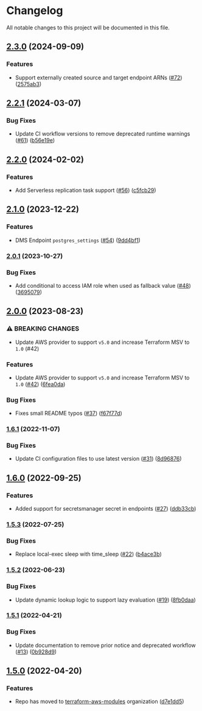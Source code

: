 # Changelog

All notable changes to this project will be documented in this file.

## [2.3.0](https://github.com/terraform-aws-modules/terraform-aws-dms/compare/v2.2.1...v2.3.0) (2024-09-09)


### Features

* Support externally created source and target endpoint ARNs ([#72](https://github.com/terraform-aws-modules/terraform-aws-dms/issues/72)) ([2575ab3](https://github.com/terraform-aws-modules/terraform-aws-dms/commit/2575ab325d4855b5f816fbb2f3acd0745697d0d1))

## [2.2.1](https://github.com/terraform-aws-modules/terraform-aws-dms/compare/v2.2.0...v2.2.1) (2024-03-07)


### Bug Fixes

* Update CI workflow versions to remove deprecated runtime warnings ([#61](https://github.com/terraform-aws-modules/terraform-aws-dms/issues/61)) ([b56e19e](https://github.com/terraform-aws-modules/terraform-aws-dms/commit/b56e19e8387a9cb35a043e33f665b6905716c0dd))

## [2.2.0](https://github.com/terraform-aws-modules/terraform-aws-dms/compare/v2.1.0...v2.2.0) (2024-02-02)


### Features

* Add Serverless replication task support ([#56](https://github.com/terraform-aws-modules/terraform-aws-dms/issues/56)) ([c5fcb29](https://github.com/terraform-aws-modules/terraform-aws-dms/commit/c5fcb2968301fa9774c6923507c0389f29db7538))

## [2.1.0](https://github.com/terraform-aws-modules/terraform-aws-dms/compare/v2.0.1...v2.1.0) (2023-12-22)


### Features

* DMS Endpoint `postgres_settings` ([#54](https://github.com/terraform-aws-modules/terraform-aws-dms/issues/54)) ([9dd4bf1](https://github.com/terraform-aws-modules/terraform-aws-dms/commit/9dd4bf16b03d5b811a4ed4843ba1e23855736ce4))

### [2.0.1](https://github.com/terraform-aws-modules/terraform-aws-dms/compare/v2.0.0...v2.0.1) (2023-10-27)


### Bug Fixes

* Add conditional to access IAM role when used as fallback value ([#48](https://github.com/terraform-aws-modules/terraform-aws-dms/issues/48)) ([3695079](https://github.com/terraform-aws-modules/terraform-aws-dms/commit/369507990a61b98947c67654dbbf5d49cc862914))

## [2.0.0](https://github.com/terraform-aws-modules/terraform-aws-dms/compare/v1.6.1...v2.0.0) (2023-08-23)


### ⚠ BREAKING CHANGES

* Update AWS provider to support `v5.0` and increase Terraform MSV to `1.0` (#42)

### Features

* Update AWS provider to support `v5.0` and increase Terraform MSV to `1.0` ([#42](https://github.com/terraform-aws-modules/terraform-aws-dms/issues/42)) ([6fea0da](https://github.com/terraform-aws-modules/terraform-aws-dms/commit/6fea0dab2aa25a91d0d794942a5c184342924b48))


### Bug Fixes

* Fixes small README typos ([#37](https://github.com/terraform-aws-modules/terraform-aws-dms/issues/37)) ([f67f77d](https://github.com/terraform-aws-modules/terraform-aws-dms/commit/f67f77dab595457eb65bb0b9e3b9dc170bbeb354))

### [1.6.1](https://github.com/terraform-aws-modules/terraform-aws-dms/compare/v1.6.0...v1.6.1) (2022-11-07)


### Bug Fixes

* Update CI configuration files to use latest version ([#31](https://github.com/terraform-aws-modules/terraform-aws-dms/issues/31)) ([8d96876](https://github.com/terraform-aws-modules/terraform-aws-dms/commit/8d9687647a0822fa2b777fe07b00d23f45ec7c7b))

## [1.6.0](https://github.com/terraform-aws-modules/terraform-aws-dms/compare/v1.5.3...v1.6.0) (2022-09-25)


### Features

* Added support for secretsmanager secret in endpoints ([#27](https://github.com/terraform-aws-modules/terraform-aws-dms/issues/27)) ([ddb33cb](https://github.com/terraform-aws-modules/terraform-aws-dms/commit/ddb33cbc7a39add9d331cef49206d1aa80d14541))

### [1.5.3](https://github.com/terraform-aws-modules/terraform-aws-dms/compare/v1.5.2...v1.5.3) (2022-07-25)


### Bug Fixes

* Replace local-exec sleep with time_sleep ([#22](https://github.com/terraform-aws-modules/terraform-aws-dms/issues/22)) ([b4ace3b](https://github.com/terraform-aws-modules/terraform-aws-dms/commit/b4ace3bd62dadc269d2a0d3c13f991596055d507))

### [1.5.2](https://github.com/terraform-aws-modules/terraform-aws-dms/compare/v1.5.1...v1.5.2) (2022-06-23)


### Bug Fixes

* Update dynamic lookup logic to support lazy evaluation ([#19](https://github.com/terraform-aws-modules/terraform-aws-dms/issues/19)) ([8fb0daa](https://github.com/terraform-aws-modules/terraform-aws-dms/commit/8fb0daa718b2b346d14c314f0865b8f26bedebe0))

### [1.5.1](https://github.com/terraform-aws-modules/terraform-aws-dms/compare/v1.5.0...v1.5.1) (2022-04-21)


### Bug Fixes

* Update documentation to remove prior notice and deprecated workflow ([#13](https://github.com/terraform-aws-modules/terraform-aws-dms/issues/13)) ([0b928d9](https://github.com/terraform-aws-modules/terraform-aws-dms/commit/0b928d9ee91befa31cb6f796aaf5a97c6959dd7a))

## [1.5.0](https://github.com/clowdhaus/terraform-aws-dms/compare/v1.4.0...v1.5.0) (2022-04-20)


### Features

* Repo has moved to [terraform-aws-modules](https://github.com/terraform-aws-modules/terraform-aws-dms) organization ([d7e1dd5](https://github.com/clowdhaus/terraform-aws-dms/commit/d7e1dd5a635d6b2fe9dc3b41c6e2505239a81f61))
